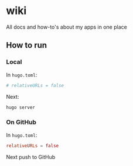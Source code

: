 # wiki

All docs and how-to's about my apps in one place

## How to run
### Local

In `hugo.toml`:

```toml
# relativeURLs = false
```
Next:
```bash
hugo server
```

### On GitHub

In `hugo.toml`:

```toml
relativeURLs = false
```

Next push to GitHub